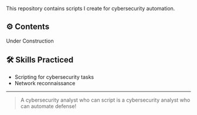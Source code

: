 This repository contains scripts I create for cybersecurity automation.

## ⚙️ Contents
Under Construction

## 🛠️ Skills Practiced
- Scripting for cybersecurity tasks
- Network reconnaissance
  

---
> A cybersecurity analyst who can script is a cybersecurity analyst who can automate defense!

